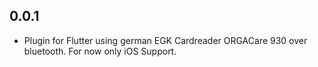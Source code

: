 ## 0.0.1

* Plugin for Flutter using german EGK Cardreader ORGACare 930 over bluetooth. For now only iOS Support.
